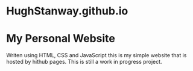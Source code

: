 # HughStanway.github.io

# My Personal Website

Writen using HTML, CSS and JavaScript this is my simple website that is hosted by hithub pages. This is still a work in progress project.

